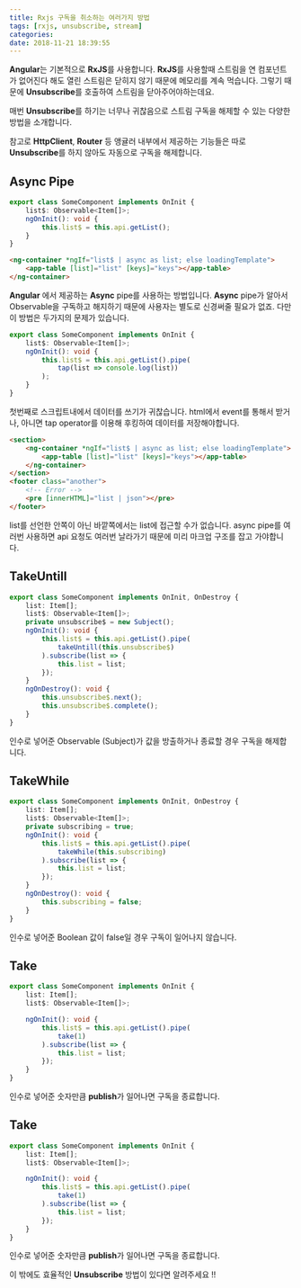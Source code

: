 ```yaml
---
title: Rxjs 구독을 취소하는 여러가지 방법
tags: [rxjs, unsubscribe, stream]
categories:
date: 2018-11-21 18:39:55
---
```


**Angular**는 기본적으로 **RxJS**를 사용합니다.
**RxJS**를 사용할때 스트림을 연 컴포넌트가 없어진다 해도 열린 스트림은 닫히지 않기 때문에 메모리를 계속 먹습니다. 그렇기 때문에 **Unsubscribe**를 호출하여 스트림을 닫아주어야하는데요.

매번 **Unsubscribe**를 하기는 너무나 귀찮음으로 스트림 구독을 해제할 수 있는 다양한 방법을 소개합니다.

<!-- more -->

참고로 **HttpClient**, **Router** 등 앵귤러 내부에서 제공하는 기능들은 따로 **Unsubscribe**를 하지 않아도 자동으로 구독을 해제합니다.

## Async Pipe
```typescript some-component.ts
export class SomeComponent implements OnInit {
	list$: Observable<Item[]>;
	ngOnInit(): void {
		this.list$ = this.api.getList();
	}
}
```
```html some-component.html
<ng-container *ngIf="list$ | async as list; else loadingTemplate">
    <app-table [list]="list" [keys]="keys"></app-table>
</ng-container>
```
**Angular** 에서 제공하는 **Async** pipe를 사용하는 방법입니다.
**Async** pipe가 알아서 Observable을 구독하고 해지하기 때문에 사용자는 별도로 신경써줄 필요가 없죠. 다만 이 방법은 두가지의 문제가 있습니다.

```typescript some-component.ts
export class SomeComponent implements OnInit {
	list$: Observable<Item[]>;
	ngOnInit(): void {
		this.list$ = this.api.getList().pipe(
			tap(list => console.log(list))
		);
	}
}
```
첫번째로 스크립트내에서 데이터를 쓰기가 귀찮습니다. html에서 event를 통해서 받거나, 아니면 tap operator를 이용해 후킹하여 데이터를 저장해야합니다.

```html some-component.html
<section>
	<ng-container *ngIf="list$ | async as list; else loadingTemplate">
	    <app-table [list]="list" [keys]="keys"></app-table>
	</ng-container>
</section>
<footer class="another">
	<!-- Error -->
	<pre [innerHTML]="list | json"></pre>
</footer>
```
list를 선언한 안쪽이 아닌 바깥쪽에서는 list에 접근할 수가 없습니다.
async pipe를 여러번 사용하면 api 요청도 여러번 날라가기 때문에 미리 마크업 구조를 잡고 가야합니다.

## TakeUntill

```typescript some-component.ts
export class SomeComponent implements OnInit, OnDestroy {
	list: Item[];
	list$: Observable<Item[]>;
	private unsubscribe$ = new Subject();
	ngOnInit(): void {
		this.list$ = this.api.getList().pipe(
			takeUntill(this.unsubscribe$)
		).subscribe(list => {
			this.list = list;
		});
	}
	ngOnDestroy(): void {
	    this.unsubscribe$.next();
	    this.unsubscribe$.complete();
	}
}
```

인수로 넣어준 Observable (Subject)가 값을 방출하거나 종료할 경우 구독을 해제합니다.

## TakeWhile

```typescript some-component.ts
export class SomeComponent implements OnInit, OnDestroy {
	list: Item[];
	list$: Observable<Item[]>;
	private subscribing = true;
	ngOnInit(): void {
		this.list$ = this.api.getList().pipe(
			takeWhile(this.subscribing)
		).subscribe(list => {
			this.list = list;
		});
	}
	ngOnDestroy(): void {
	    this.subscribing = false;
	}
}
```

인수로 넣어준 Boolean 값이 false일 경우 구독이 일어나지 않습니다.

## Take

```typescript some-component.ts
export class SomeComponent implements OnInit {
	list: Item[];
	list$: Observable<Item[]>;

	ngOnInit(): void {
		this.list$ = this.api.getList().pipe(
			take(1)
		).subscribe(list => {
			this.list = list;
		});
	}
}
```
인수로 넣어준 숫자만큼 **publish**가 일어나면 구독을 종료합니다.

## Take

```typescript some-component.ts
export class SomeComponent implements OnInit {
	list: Item[];
	list$: Observable<Item[]>;

	ngOnInit(): void {
		this.list$ = this.api.getList().pipe(
			take(1)
		).subscribe(list => {
			this.list = list;
		});
	}
}
```
인수로 넣어준 숫자만큼 **publish**가 일어나면 구독을 종료합니다.


이 밖에도 효율적인 **Unsubscribe** 방법이 있다면 알려주세요 !!

<!--stackedit_data:
eyJoaXN0b3J5IjpbLTk0NDMxNDExNiwxMzQ3MDU4NDkyLC0xNT
cxMjk0MzQzLC0xNDY2NTgyODI4LC0xNzMzOTYwNzBdfQ==
-->